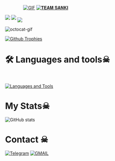  ㅤ ㅤ ㅤㅤ[![GIF](https://github.com/Teamsanki/Teamsanki/blob/main/Teamsanki.gif)](https://github.com/Teamsanki)
   [![𝐓𝐄𝐀𝐌 𝐒𝐀𝐍𝐊𝐈](https://github-stats-alpha.vercel.app/api?username=Teamsanki "Teamsanki")](https://github-stats-alpha.vercel.app/api?username=Teamsanki "Teamsanki")
                                                          
  
<img src="https://readme-typing-svg.herokuapp.com?color=00FF00&width=420&lines=💀+𝐓𝐇𝐄+𝐓𝐄𝐀𝐌+𝐒𝐀𝐍𝐊𝐈+☠️">

<img src="https://readme-typing-svg.herokuapp.com?color=00FF00&width=420&lines=𝐖𝐄𝐋𝐂𝐎𝐌𝐄+𝐒𝐀𝐍𝐊𝐈+𝐗𝐃+𝐏𝐑𝐎𝐅𝐈𝐋𝐄">

<!--
**Teamsanki/Teamsanki** is a ✨ _special_ ✨ repository because its `README.md` (this file) appears on your GitHub profile.



<p align="center">
    <b>ᴠɪsɪᴛᴏʀs</b><br>
 -->    <img align="middle" src="https://profile-counter.glitch.me/Teamsanki/count.svg" />
</p>
<!---
Teamsanki/Teamsanki is a ✨ special ✨ repository because its `README.md` (this file) appears on your GitHub profile.
You can click the Preview link to take a look at your changes.
--->


<img src="https://octodex.github.com/images/daftpunktocat-thomas.gif" id="octocat" alt="octocat-gif" />





  [![Github Trophies](https://github-profile-trophy.vercel.app/?username=Teamsanki&theme=transparent&no-bg=true&margin-w=15&margin-h=10&row=1&column=6&count_private=true)](https://Teamsanki.me)
  

# 🛠️ Languages and tools☠︎︎
</br>

[![Languages and Tools](https://skillicons.dev/icons?i=androidstudio,bash,vscode,docker,git,github,linux,heroku,arduino,redis,mongodb,java,html,py,c,ts,js,deno,flutter,fastapi&perline=10)](https://Teamsanki.me)



# My Stats☠︎︎
![ GitHub stats](https://github-readme-stats.vercel.app/api?username=Teamsanki&show_icons=true&theme=radical)

# Contact ☠︎︎
<a href="https://t.me/cyberTeamsanki"><img title="Telegram" src="https://img.shields.io/badge/Telegram-%23000000.svg?&style=for-the-badge&logo=telegram&logoColor=61DAFB"></a>
<a href="https://mail.google.com/mail/?view=cm&fs=1&to=schoudhary11256@gmail.com"><img title="GMAIL" src="https://img.shields.io/badge/Gmail-D14836?style=for-the-badge&logo=gmail&logoColor=white"></a>
